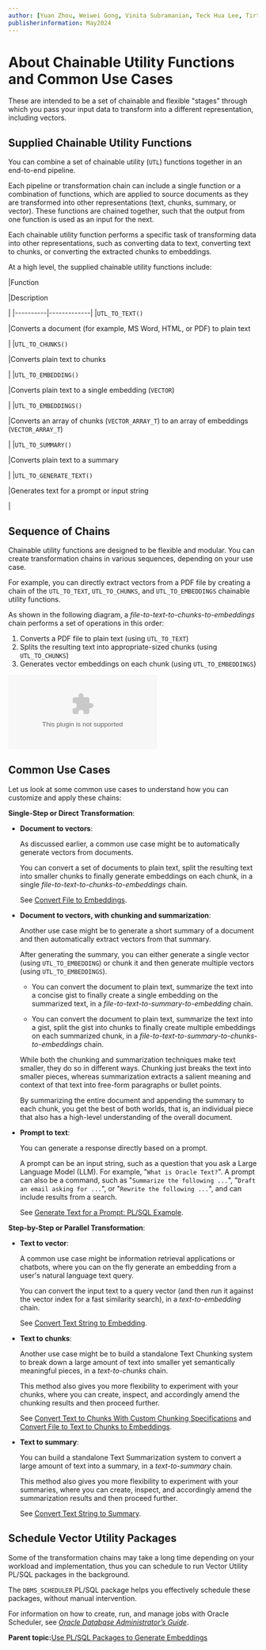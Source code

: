 ```yaml
---
author: [Yuan Zhou, Weiwei Gong, Vinita Subramanian, Teck Hua Lee, Tirthankar Lahiri, Shasank Chavan, Sebastian DeLaHoz, Roger Ford, Rohan Aggarwal, Mark Hornick, Malavika S P, Harichandan Roy, George Krupka, Doug Hood, Dinesh Das, David Jiang, Boriana Milenova, Bonnie Xia, Aurosish Mishra, Angela Amor, Agnivo Saha, Aleksandra Czarlinska, Ramya P, Usha Krishnamurthy, Tulika Das, Suresh Rajan, Sarika Surampudi, Sarah Hirschfeld, Prakash Jashnani, Jody Glover, Jessica True, Mamata Basapur, Maitreyee Chaliha, Gunjan Jain, Frederick Kush, Douglas Williams, Binika Kumar, Jean-Francois Verrier]
publisherinformation: May2024
---
```


# About Chainable Utility Functions and Common Use Cases

These are intended to be a set of chainable and flexible "stages" through which you pass your input data to transform into a different representation, including vectors.

## Supplied Chainable Utility Functions

You can combine a set of chainable utility \(`UTL`\) functions together in an end-to-end pipeline.

Each pipeline or transformation chain can include a single function or a combination of functions, which are applied to source documents as they are transformed into other representations \(text, chunks, summary, or vector\). These functions are chained together, such that the output from one function is used as an input for the next.

Each chainable utility function performs a specific task of transforming data into other representations, such as converting data to text, converting text to chunks, or converting the extracted chunks to embeddings.

At a high level, the supplied chainable utility functions include:

|Function

|Description

|
|----------|-------------|
|`UTL_TO_TEXT()`

|Converts a document \(for example, MS Word, HTML, or PDF\) to plain text

|
|`UTL_TO_CHUNKS()`

|Converts plain text to chunks

|
|`UTL_TO_EMBEDDING()`

|Converts plain text to a single embedding \(`VECTOR`\)

|
|`UTL_TO_EMBEDDINGS()`

|Converts an array of chunks \(`VECTOR_ARRAY_T`\) to an array of embeddings \(`VECTOR_ARRAY_T`\)

|
|`UTL_TO_SUMMARY()`

|Converts plain text to a summary

|
|`UTL_TO_GENERATE_TEXT()`

|Generates text for a prompt or input string

|

## Sequence of Chains

Chainable utility functions are designed to be flexible and modular. You can create transformation chains in various sequences, depending on your use case.

For example, you can directly extract vectors from a PDF file by creating a chain of the `UTL_TO_TEXT`, `UTL_TO_CHUNKS`, and `UTL_TO_EMBEDDINGS` chainable utility functions.

As shown in the following diagram, a *file-to-text-to-chunks-to-embeddings* chain performs a set of operations in this order:

1.  Converts a PDF file to plain text \(using `UTL_TO_TEXT`\)
2.  Splits the resulting text into appropriate-sized chunks \(using `UTL_TO_CHUNKS`\)
3.  Generates vector embeddings on each chunk \(using `UTL_TO_EMBEDDINGS`\)

![](GUID-B803EEBE-71AD-40BF-A08D-EABF408938C2-print.eps)

## Common Use Cases

Let us look at some common use cases to understand how you can customize and apply these chains:

**Single-Step or Direct Transformation**:

-   **Document to vectors**:

    As discussed earlier, a common use case might be to automatically generate vectors from documents.

    You can convert a set of documents to plain text, split the resulting text into smaller chunks to finally generate embeddings on each chunk, in a single *file-to-text-to-chunks-to-embeddings* chain.

    See [Convert File to Embeddings](GUID-04C88292-0A04-44F6-8FB4-DDCA5CE38856.md#).

-   **Document to vectors, with chunking and summarization**:

    Another use case might be to generate a short summary of a document and then automatically extract vectors from that summary.

    After generating the summary, you can either generate a single vector \(using `UTL_TO_EMBEDDING`\) or chunk it and then generate multiple vectors \(using `UTL_TO_EMBEDDINGS`\).

    -   You can convert the document to plain text, summarize the text into a concise gist to finally create a single embedding on the summarized text, in a *file-to-text-to-summary-to-embedding* chain.

    -   You can convert the document to plain text, summarize the text into a gist, split the gist into chunks to finally create multiple embeddings on each summarized chunk, in a *file-to-text-to-summary-to-chunks-to-embeddings* chain.

    While both the chunking and summarization techniques make text smaller, they do so in different ways. Chunking just breaks the text into smaller pieces, whereas summarization extracts a salient meaning and context of that text into free-form paragraphs or bullet points.

    By summarizing the entire document and appending the summary to each chunk, you get the best of both worlds, that is, an individual piece that also has a high-level understanding of the overall document.

-   **Prompt to text**:

    You can generate a response directly based on a prompt.

    A prompt can be an input string, such as a question that you ask a Large Language Model \(LLM\). For example, "`What is Oracle Text?`". A prompt can also be a command, such as "`Summarize the following ...`", "`Draft an email asking for ...`", or "`Rewrite the following ...`", and can include results from a search.

    See [Generate Text for a Prompt: PL/SQL Example](GUID-74B1916B-8B3F-43A0-9C80-53A068A639D2.md#).


**Step-by-Step or Parallel Transformation**:

-   **Text to vector**:

    A common use case might be information retrieval applications or chatbots, where you can on the fly generate an embedding from a user's natural language text query.

    You can convert the input text to a query vector \(and then run it against the vector index for a fast similarity search\), in a *text-to-embedding* chain.

    See [Convert Text String to Embedding](GUID-1F9E9C73-6118-427E-8FB7-D4EBCCECC6D0.md#).

-   **Text to chunks**:

    Another use case might be to build a standalone Text Chunking system to break down a large amount of text into smaller yet semantically meaningful pieces, in a *text-to-chunks* chain.

    This method also gives you more flexibility to experiment with your chunks, where you can create, inspect, and accordingly amend the chunking results and then proceed further.

    See [Convert Text to Chunks With Custom Chunking Specifications](GUID-E6771B78-5FB4-4EBA-92F5-BE9FF2DF6AFA.md#) and [Convert File to Text to Chunks to Embeddings](GUID-10D0A76C-2DAE-42BE-A332-3EEF6D91D701.md#).

-   **Text to summary**:

    You can build a standalone Text Summarization system to convert a large amount of text into a summary, in a *text-to-summary* chain.

    This method also gives you more flexibility to experiment with your summaries, where you can create, inspect, and accordingly amend the summarization results and then proceed further.

    See [Convert Text String to Summary](GUID-915112EE-3681-4765-8B3F-F21313EE4878.md#).


## Schedule Vector Utility Packages

Some of the transformation chains may take a long time depending on your workload and implementation, thus you can schedule to run Vector Utility PL/SQL packages in the background.

The `DBMS_SCHEDULER` PL/SQL package helps you effectively schedule these packages, without manual intervention.

For information on how to create, run, and manage jobs with Oracle Scheduler, see [*Oracle Database Administrator’s Guide*](olink:ADMIN-GUID-CAC644C1-854D-44FB-8FF6-BE6DDE809B4F).

**Parent topic:**[Use PL/SQL Packages to Generate Embeddings](GUID-A9FB99E8-68E0-4B2B-9DF2-8C51FB1CA8EA.md)

